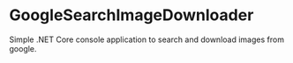 # GoogleSearchImageDownloader
Simple .NET Core console application to search and download images from google.
